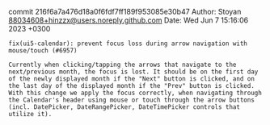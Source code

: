 commit 216f6a7a476d18a0f6fdf7ff189f953085e30b47
Author: Stoyan <88034608+hinzzx@users.noreply.github.com>
Date:   Wed Jun 7 15:16:06 2023 +0300

    fix(ui5-calendar): prevent focus loss during arrow navigation with mouse/touch (#6957)
    
    Currently when clicking/tapping the arrows that navigate to the next/previous month, the focus is lost. It should be on the first day of the newly displayed month if the "Next" button is clicked, and on the last day of the displayed month if the "Prev" button is clicked.
    With this change we apply the focus correctly, when navigating through the Calendar's header using mouse or touch through the arrow buttons (incl. DatePicker, DateRangePicker, DateTimePicker controls that utilize it).

